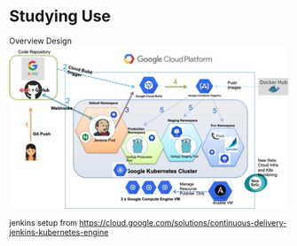 # Studying Use
Overview Design 
![alt text](https://github.com/graywen24/GKE-Jenkins-Demo/blob/master/bkp/CICI%20Design%20V2.png)

jenkins setup from  https://cloud.google.com/solutions/continuous-delivery-jenkins-kubernetes-engine
